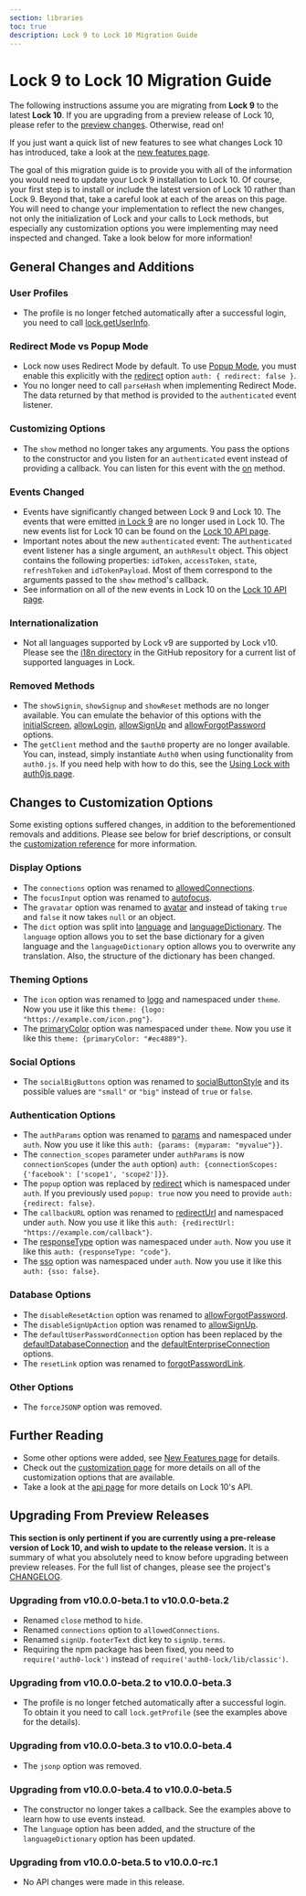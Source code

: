 ```yaml
---
section: libraries
toc: true
description: Lock 9 to Lock 10 Migration Guide
---
```


# Lock 9 to Lock 10 Migration Guide

The following instructions assume you are migrating from **Lock 9** to the latest **Lock 10**. If you are upgrading from a preview release of Lock 10, please refer to the [preview changes](#upgrading-from-preview-releases). Otherwise, read on!

If you just want a quick list of new features to see what changes Lock 10 has introduced, take a look at the [new features page](/libraries/lock/v10/new-features).

The goal of this migration guide is to provide you with all of the information you would need to update your Lock 9 installation to Lock 10. Of course, your first step is to install or include the latest version of Lock 10 rather than Lock 9. Beyond that, take a careful look at each of the areas on this page. You will need to change your implementation to reflect the new changes, not only the initialization of Lock and your calls to Lock methods, but especially any customization options you were implementing may need inspected and changed. Take a look below for more information!

## General Changes and Additions

### User Profiles
- The profile is no longer fetched automatically after a successful login, you need to call [lock.getUserInfo](/libraries/lock/v10/api#getuserinfo-).

### Redirect Mode vs Popup Mode
- Lock now uses Redirect Mode by default. To use [Popup Mode](/libraries/lock/v10/popup-mode), you must enable this explicitly with the [redirect](/libraries/lock/v10/customization#redirect-boolean-) option `auth: { redirect: false }`.
- You no longer need to call `parseHash` when implementing Redirect Mode. The data returned by that method is provided to the `authenticated` event listener.

### Customizing Options
- The `show` method no longer takes any arguments. You pass the options to the constructor and you listen for an `authenticated` event instead of providing a callback. You can listen for this event with the [on](/libraries/lock/v10/api#on-event-callback-) method.

### Events Changed
- Events have significantly changed between Lock 9 and Lock 10. The events that were emitted [in Lock 9](/libraries/lock/v9/events) are no longer used in Lock 10. The new events list for Lock 10 can be found on the [Lock 10 API page](/libraries/lock/v10/api).
- Important notes about the new `authenticated` event: The `authenticated` event listener has a single argument, an `authResult` object. This object contains the following properties: `idToken`, `accessToken`, `state`, `refreshToken` and `idTokenPayload`. Most of them correspond to the arguments passed to the `show` method's callback.
- See information on all of the new events in Lock 10 on the [Lock 10 API page](/libraries/lock/v10/api).

### Internationalization
- Not all languages supported by Lock v9 are supported by Lock v10. Please see the [i18n directory](https://github.com/auth0/lock/tree/master/src/i18n) in the GitHub repository for a current list of supported languages in Lock.

### Removed Methods
- The `showSignin`, `showSignup` and `showReset` methods are no longer available. You can emulate the behavior of this options with the [initialScreen](/libraries/lock/v10/customization#initialscreen-string-), [allowLogin](/libraries/lock/v10/customization#allowlogin-boolean-), [allowSignUp](/libraries/lock/v10/customization#allowsignup-boolean-) and [allowForgotPassword](/libraries/lock/v10/customization#allowforgotpassword-boolean-) options.
- The `getClient` method and the `$auth0` property are no longer available. You can, instead, simply instantiate `Auth0` when using functionality from `auth0.js`. If you need help with how to do this, see the [Using Lock with auth0js page](/libraries/lock/v10/auth0js).

## Changes to Customization Options
Some existing options suffered changes, in addition to the beforementioned removals and additions. Please see below for brief descriptions, or consult the [customization reference](/libraries/lock/v10/customization) for more information.

### Display Options
  - The `connections` option was renamed to [allowedConnections](/libraries/lock/v10/customization#allowedconnections-array-).
  - The `focusInput` option was renamed to [autofocus](/libraries/lock/v10/customization#autofocus-boolean-).  
  - The `gravatar` option was renamed to [avatar](/libraries/lock/v10/customization#avatar-object-) and instead of taking `true` and `false` it now takes `null` or an object.
  - The `dict` option was split into [language](/libraries/lock/v10/customization#language-string-) and [languageDictionary](/libraries/lock/v10/customization#languagedictionary-object-). The `language` option allows you to set the base dictionary for a given language and the `languageDictionary` option allows you to overwrite any translation. Also, the structure of the dictionary has been changed.

### Theming Options
  - The `icon` option was renamed to [logo](/libraries/lock/v10/customization#logo-string-) and namespaced under `theme`. Now you use it like this `theme: {logo: "https://example.com/icon.png"}`.
  - The [primaryColor](/libraries/lock/v10/customization#primarycolor-string-) option was namespaced under `theme`. Now you use it like this `theme: {primaryColor: "#ec4889"}`.

### Social Options
  - The `socialBigButtons` option was renamed to [socialButtonStyle](/libraries/lock/v10/customization#socialbuttonstyle-string-) and its possible values are `"small"` or `"big"` instead of `true` or `false`.

### Authentication Options
  - The `authParams` option was renamed to [params](/libraries/lock/v10/customization#params-object-) and namespaced under `auth`. Now you use it like this `auth: {params: {myparam: "myvalue"}}`.
  - The `connection_scopes` parameter under `authParams` is now `connectionScopes` (under the `auth` option) `auth: {connectionScopes: {'facebook': ['scope1', 'scope2']}}`.
  - The `popup` option was replaced by [redirect](/libraries/lock/v10/customization#redirect-boolean-) which is namespaced under `auth`. If you previously used `popup: true` now you need to provide `auth: {redirect: false}`.
  - The `callbackURL` option was renamed to [redirectUrl](/libraries/lock/v10/customization#redirecturl-string-) and namespaced under `auth`. Now you use it like this `auth: {redirectUrl: "https://example.com/callback"}`.
  - The [responseType](/libraries/lock/v10/customization#responsetype-string-) option was namespaced under `auth`.  Now you use it like this `auth: {responseType: "code"}`.
  - The [sso](/libraries/lock/v10/customization#sso-boolean-) option was namespaced under `auth`.  Now you use it like this `auth: {sso: false}`.

### Database Options
  - The `disableResetAction` option was renamed to [allowForgotPassword](/libraries/lock/v10/customization#allowforgotpassword-boolean-).
  - The `disableSignUpAction` option was renamed to [allowSignUp](/libraries/lock/v10/customization#allowsignup-boolean-).
  - The `defaultUserPasswordConnection` option has been replaced by the [defaultDatabaseConnection](/libraries/lock/v10/customization#defaultdatabaseconnection-string-) and the [defaultEnterpriseConnection](/libraries/lock/v10/customization#defaultenterpriseconnection-string-) options.
  - The `resetLink` option was renamed to [forgotPasswordLink](/libraries/lock/v10/customization#forgotpasswordlink-string-).

### Other Options
  - The `forceJSONP` option was removed.

## Further Reading
  - Some other options were added, see [New Features page](/libraries/lock/v10/new-features) for details.
  - Check out the [customization page](/libraries/lock/v10/customization) for more details on all of the customization options that are available.
  - Take a look at the [api page](/libraries/lock/v10/api) for more details on Lock 10's API.

## Upgrading From Preview Releases

**This section is only pertinent if you are currently using a pre-release version of Lock 10, and wish to update to the release version.** It is a summary of what you absolutely need to know before upgrading between preview releases. For the full list of changes, please see the project's [CHANGELOG](https://github.com/auth0/lock/blob/master/CHANGELOG.md).

### Upgrading from v10.0.0-beta.1 to v10.0.0-beta.2

- Renamed `close` method to `hide`.
- Renamed `connections` option to `allowedConnections`.
- Renamed `signUp.footerText` dict key to `signUp.terms`.
- Requiring the npm package has been fixed, you need to `require('auth0-lock')` instead of `require('auth0-lock/lib/classic')`.

### Upgrading from v10.0.0-beta.2 to v10.0.0-beta.3

- The profile is no longer fetched automatically after a successful login. To obtain it you need to call `lock.getProfile` (see the examples above for the details).

### Upgrading from v10.0.0-beta.3 to v10.0.0-beta.4

- The `jsonp` option was removed.

### Upgrading from v10.0.0-beta.4 to v10.0.0-beta.5

- The constructor no longer takes a callback. See the examples above to learn how to use events instead.
- The `language` option has been added, and the structure of the `languageDictionary` option has been updated.

### Upgrading from v10.0.0-beta.5 to v10.0.0-rc.1

- No API changes were made in this release.
